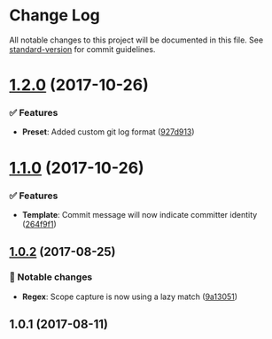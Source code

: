 # Change Log

All notable changes to this project will be documented in this file. See [standard-version](https://github.com/conventional-changelog/standard-version) for commit guidelines.

<a name="1.2.0"></a>
# [1.2.0](https://github.com/sportheroes/bk-conventional-changelog/compare/v1.1.0...v1.2.0) (2017-10-26)


### ✅ Features

* **Preset**: Added custom git log format ([927d913](https://github.com/sportheroes/bk-conventional-changelog/commit/927d913))



<a name="1.1.0"></a>
# [1.1.0](https://github.com/sportheroes/bk-conventional-changelog/compare/v1.0.2...v1.1.0) (2017-10-26)


### ✅ Features

* **Template**: Commit message will now indicate committer identity ([264f9f1](https://github.com/sportheroes/bk-conventional-changelog/commit/264f9f1))



<a name="1.0.2"></a>
## [1.0.2](https://github.com/sportheroes/bk-conventional-changelog/compare/1.0.1...1.0.2) (2017-08-25)


### 🔄 Notable changes

* **Regex**: Scope capture is now using a lazy match ([9a13051](https://github.com/sportheroes/bk-conventional-changelog/commit/9a13051))



<a name="1.0.1"></a>
## 1.0.1 (2017-08-11)